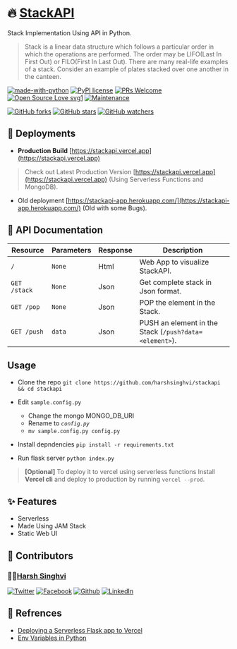 # 🔥 [StackAPI](https://stackapi.projects.harshsinghvi.com/)

Stack Implementation Using API in Python.

> Stack is a linear data structure which follows a particular order in which the operations are performed. The order may be LIFO(Last In First Out) or FILO(First In Last Out). There are many real-life examples of a stack. Consider an example of plates stacked over one another in the canteen.

[![made-with-python](https://img.shields.io/badge/Made%20with-Python-1f425f.svg)](hhttps://github.com/harshsinghvi/stackapi)
[![PyPI license](https://img.shields.io/pypi/l/ansicolortags.svg)](https://github.com/harshsinghvi/stackapi/blob/master/LICENSE)
[![PRs Welcome](https://img.shields.io/badge/PRs-welcome-brightgreen.svg?style=flat-square)](https://github.com/harshsinghvi/stackapi)
[![Open Source Love svg1](https://badges.frapsoft.com/os/v1/open-source.svg?v=103)](https://github.com/harshsinghvi/)
[![Maintenance](https://img.shields.io/badge/Maintained%3F-yes-green.svg)](https://GitHub.com/harshsinghvi/UniversalGPIO/graphs/commit-activity)

[![GitHub forks](https://img.shields.io/github/forks/harshsinghvi/UniversalGPIO.svg?style=social&label=Fork&maxAge=2592000)](https://GitHub.com/harshsinghvi/stackapi/network/)
[![GitHub stars](https://img.shields.io/github/stars/harshsinghvi/UniversalGPIO.svg?style=social&label=Star&maxAge=2592000)](https://GitHub.com/harshsinghvi/stackapi/stargazers/)
[![GitHub watchers](https://img.shields.io/github/watchers/harshsinghvi/UniversalGPIO.svg?style=social&label=Watch&maxAge=2592000)](https://GitHub.com/Naereen/harshsinghvi/stackapi/watchers/)

## 🚀 Deployments

* **Production Build** [https://stackapi.vercel.app](https://stackapi.vercel.app)

> Check out Latest Production Version [https://stackapi.vercel.app](https://stackapi.vercel.app) (Using Serverless Functions and MongoDB).

* Old deployment [https://stackapi-app.herokuapp.com/](https://stackapi-app.herokuapp.com/) (Old with some Bugs).

## 📘 API Documentation

| Resource        | Parameters     | Response     | Description |
| --------------- | -------------- | ------------ | ----------- |
| `/`             | `None`         | Html         | Web App to visualize StackAPI.     |
| `GET /stack`    | `None`         | Json         | Get complete stack in Json format. |
| `GET /pop`      | `None`         | Json         | POP the element in the Stack.      |
| `GET /push`     | `data`         | Json         | PUSH an element in the Stack (`/push?data=<element>`). |

## Usage

* Clone the repo `git clone https://github.com/harshsinghvi/stackapi && cd stackapi`
* Edit `sample.config.py`

  - Change the mongo MONGO_DB_URI
  - Rename to *`config.py`*
  - `mv sample.config.py config.py`

* Install depndencies `pip install -r requirements.txt`
* Run flask server `python index.py`

> __[Optional]__ To deploy it to vercel using serverless functions Install **Vercel cli** and deploy to production by running `vercel --prod`.

## ✨ Features

* Serverless
* Made Using JAM Stack
* Static Web UI

## 👾 Contributors

### 👨‍💻[Harsh Singhvi](https://harshsinghvi.com)

[![Twitter][1.1]][1]
[![Facebook][2.1]][2]
[![Github][3.1]][3]
[![LinkedIn][4.1]][4]

[1.1]: http://i.imgur.com/wWzX9uB.png (twitter icon without padding)
[2.1]: http://i.imgur.com/fep1WsG.png (facebook icon without padding)
[3.1]: http://i.imgur.com/9I6NRUm.png (github icon without padding)
[4.1]: https://raw.githubusercontent.com/MartinHeinz/MartinHeinz/master/linkedin-3-16.png (LinkedIn icon without padding)

[1]: http://www.twitter.com/harshsinghvi29
[2]: http://www.facebook.com/insomniaccoderharsh
[3]: http://www.github.com/harshsinghvi
[4]: https://www.linkedin.com/in/harsh-singhvi/

## 📜 Refrences

* [Deploying a Serverless Flask app to Vercel](https://dev.to/andrewbaisden/how-to-deploy-a-python-flask-app-to-vercel-2o5k)
* [Env Variables in Python](https://www.askpython.com/python/environment-variables-in-python)
